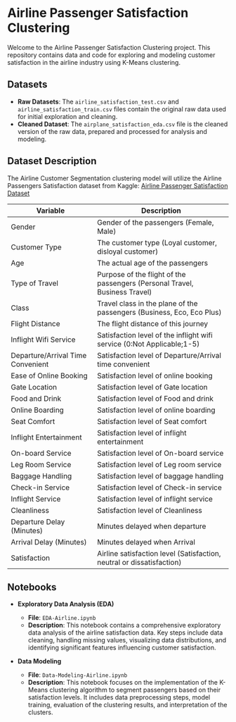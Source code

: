 # Airline Passenger Satisfaction Clustering

Welcome to the Airline Passenger Satisfaction Clustering project. This repository contains data and code for exploring and modeling customer satisfaction in the airline industry using K-Means clustering.

## Datasets

- **Raw Datasets**: The `airline_satisfaction_test.csv` and `airline_satisfaction_train.csv` files contain the original raw data used for initial exploration and cleaning.
- **Cleaned Dataset**: The `airplane_satisfaction_eda.csv` file is the cleaned version of the raw data, prepared and processed for analysis and modeling.
  
## Dataset Description

The Airline Customer Segmentation clustering model will utilize the Airline Passengers Satisfaction dataset from Kaggle: [Airline Passenger Satisfaction Dataset](https://www.kaggle.com/datasets/teejmahal20/airline-passenger-satisfaction?select=test.csv)

| Variable                               | Description                                                               |
|----------------------------------------|---------------------------------------------------------------------------|
| Gender                                 | Gender of the passengers (Female, Male)                                   |
| Customer Type                          | The customer type (Loyal customer, disloyal customer)                     |
| Age                                    | The actual age of the passengers                                          |
| Type of Travel                         | Purpose of the flight of the passengers (Personal Travel, Business Travel)|
| Class                                  | Travel class in the plane of the passengers (Business, Eco, Eco Plus)     |
| Flight Distance                        | The flight distance of this journey                                       |
| Inflight Wifi Service                  | Satisfaction level of the inflight wifi service (0:Not Applicable;1-5)    |
| Departure/Arrival Time Convenient      | Satisfaction level of Departure/Arrival time convenient                   |
| Ease of Online Booking                 | Satisfaction level of online booking                                      |
| Gate Location                          | Satisfaction level of Gate location                                       |
| Food and Drink                         | Satisfaction level of Food and drink                                      |
| Online Boarding                        | Satisfaction level of online boarding                                     |
| Seat Comfort                           | Satisfaction level of Seat comfort                                        |
| Inflight Entertainment                 | Satisfaction level of inflight entertainment                              |
| On-board Service                       | Satisfaction level of On-board service                                    |
| Leg Room Service                       | Satisfaction level of Leg room service                                    |
| Baggage Handling                       | Satisfaction level of baggage handling                                    |
| Check-in Service                       | Satisfaction level of Check-in service                                    |
| Inflight Service                       | Satisfaction level of inflight service                                    |
| Cleanliness                            | Satisfaction level of Cleanliness                                         |
| Departure Delay (Minutes)              | Minutes delayed when departure                                            |
| Arrival Delay (Minutes)                | Minutes delayed when Arrival                                              |
| Satisfaction                           | Airline satisfaction level (Satisfaction, neutral or dissatisfaction)     |

## Notebooks

- **Exploratory Data Analysis (EDA)**
  - **File**: `EDA-Airline.ipynb`
  - **Description**: This notebook contains a comprehensive exploratory data analysis of the airline satisfaction data. Key steps include data cleaning, handling missing values, visualizing data distributions, and identifying significant features influencing customer satisfaction.

- **Data Modeling**
  - **File**: `Data-Modeling-Airline.ipynb`
  - **Description**: This notebook focuses on the implementation of the K-Means clustering algorithm to segment passengers based on their satisfaction levels. It includes data preprocessing steps, model training, evaluation of the clustering results, and interpretation of the clusters.
